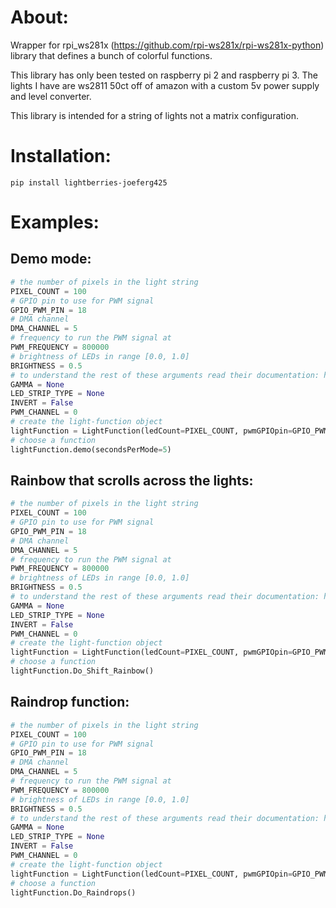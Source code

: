 # About:
Wrapper for rpi_ws281x (https://github.com/rpi-ws281x/rpi-ws281x-python) library that defines a bunch of colorful functions.

This library has only been tested on raspberry pi 2 and raspberry pi 3. The lights I have are ws2811 50ct off of amazon with a custom 5v power supply and level converter.

This library is intended for a string of lights not a matrix configuration.


# Installation:
	pip install lightberries-joeferg425


# Examples:

## Demo mode:
```python
# the number of pixels in the light string
PIXEL_COUNT = 100
# GPIO pin to use for PWM signal
GPIO_PWM_PIN = 18
# DMA channel
DMA_CHANNEL = 5
# frequency to run the PWM signal at
PWM_FREQUENCY = 800000
# brightness of LEDs in range [0.0, 1.0]
BRIGHTNESS = 0.5
# to understand the rest of these arguments read their documentation: https://github.com/rpi-ws281x/rpi-ws281x-python
GAMMA = None
LED_STRIP_TYPE = None
INVERT = False
PWM_CHANNEL = 0
# create the light-function object
lightFunction = LightFunction(ledCount=PIXEL_COUNT, pwmGPIOpin=GPIO_PWM_PIN, channelDMA=DMA_CHANNEL, frequencyPWM=PWM_FREQUENCY, channelPWM=PWM_CHANNEL, invertSignalPWM=INVERT, gamma=GAMMA, stripTypeLED=LED_STRIP_TYPE, ledBrightnessFloat=BRIGHTNESS, debug=True)
# choose a function
lightFunction.demo(secondsPerMode=5)
```
## Rainbow that scrolls across the lights:
```python
# the number of pixels in the light string
PIXEL_COUNT = 100
# GPIO pin to use for PWM signal
GPIO_PWM_PIN = 18
# DMA channel
DMA_CHANNEL = 5
# frequency to run the PWM signal at
PWM_FREQUENCY = 800000
# brightness of LEDs in range [0.0, 1.0]
BRIGHTNESS = 0.5
# to understand the rest of these arguments read their documentation: https://github.com/rpi-ws281x/rpi-ws281x-python
GAMMA = None
LED_STRIP_TYPE = None
INVERT = False
PWM_CHANNEL = 0
# create the light-function object
lightFunction = LightFunction(ledCount=PIXEL_COUNT, pwmGPIOpin=GPIO_PWM_PIN, channelDMA=DMA_CHANNEL, frequencyPWM=PWM_FREQUENCY, channelPWM=PWM_CHANNEL, invertSignalPWM=INVERT, gamma=GAMMA, stripTypeLED=LED_STRIP_TYPE, ledBrightnessFloat=BRIGHTNESS, debug=True)
# choose a function
lightFunction.Do_Shift_Rainbow()
```
## Raindrop function:
```python
# the number of pixels in the light string
PIXEL_COUNT = 100
# GPIO pin to use for PWM signal
GPIO_PWM_PIN = 18
# DMA channel
DMA_CHANNEL = 5
# frequency to run the PWM signal at
PWM_FREQUENCY = 800000
# brightness of LEDs in range [0.0, 1.0]
BRIGHTNESS = 0.5
# to understand the rest of these arguments read their documentation: https://github.com/rpi-ws281x/rpi-ws281x-python
GAMMA = None
LED_STRIP_TYPE = None
INVERT = False
PWM_CHANNEL = 0
# create the light-function object
lightFunction = LightFunction(ledCount=PIXEL_COUNT, pwmGPIOpin=GPIO_PWM_PIN, channelDMA=DMA_CHANNEL, frequencyPWM=PWM_FREQUENCY, channelPWM=PWM_CHANNEL, invertSignalPWM=INVERT, gamma=GAMMA, stripTypeLED=LED_STRIP_TYPE, ledBrightnessFloat=BRIGHTNESS, debug=True)
# choose a function
lightFunction.Do_Raindrops()
```
